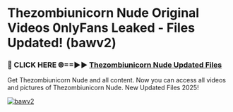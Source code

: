 # Thezombiunicorn Nude Original Videos 0nlyFans Leaked - Files Updated! (bawv2)

<h3>🔴 CLICK HERE 🌐==►► <a href="https://tinyurl.com/y5r63du9" rel="nofollow">Thezombiunicorn Nude Updated Files</a></h3>

Get Thezombiunicorn Nude and all content. Now you can access all videos and pictures of Thezombiunicorn Nude. New Updated Files 2025!

[![bawv2](https://i.imgur.com/UVo9nyh.gif)](https://tinyurl.com/y5r63du9)